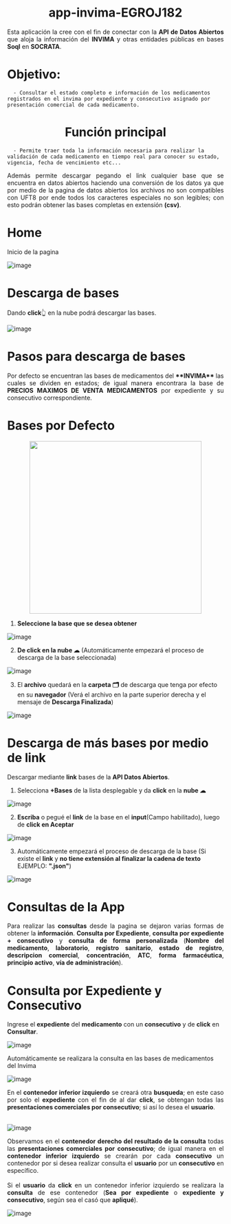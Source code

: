 <h1 align="center">
      app-invima-EGROJ182
</h1>
<div align="justify">
Esta aplicación la cree con el fin de conectar con la <strong>API de Datos Abiertos</strong> que aloja la información del <strong>INVIMA</strong> y otras entidades públicas en bases <strong>Soql</strong> en <strong>SOCRATA</strong>.
</div>

# Objetivo:


      - Consultar el estado completo e información de los medicamentos registrados en el invima por expediente y consecutivo asignado por presentación comercial de cada medicamento.


<h1 align="center">
Función principal
</h1>

      - Permite traer toda la información necesaria para realizar la validación de cada medicamento en tiempo real para conocer su estado, vigencia, fecha de vencimiento etc...


<div align="justify">
Además permite descargar pegando el link cualquier base que se encuentra en datos abiertos haciendo una conversión de los datos ya que por medio de la pagina de datos abiertos los archivos no son compatibles con UFT8 por ende todos los caracteres especiales no son legibles; con esto podrán obtener las bases completas en extensión <strong>(csv)</strong>.
</div>

# Home
Inicio de la pagina

![image](https://github.com/EGROJ182/app-invima-EGROJ182/assets/109677233/eeaea35b-b40f-469b-81ba-bb18176f83da)

# Descarga de bases
Dando **click**👆 en la nube podrá descargar las bases.

![image](https://github.com/EGROJ182/app-invima-EGROJ182/assets/109677233/7fae180d-6057-4d28-8d39-b12481a884e1)

# Pasos para descarga de bases

<div align="justify">
Por defecto se encuentran las bases de medicamentos del <strong>**INVIMA**</strong> las cuales se dividen en estados; de igual manera encontrara la base de <strong>PRECIOS MAXIMOS DE VENTA MEDICAMENTOS</strong> por expediente y su consecutivo correspondiente.
</div>

# **Bases por Defecto**

<div align="center">
<img align='center' src="https://lh3.googleusercontent.com/pw/ABLVV85MwmccWRIACPhRGIMYhkTtKvAunJGzvG7Hy3cps4KydngiHNXynzl3gjXFgTCKniu-7zjwFMAKg-GF2zMqUoPJJLAyPUgEO7K8AlC0qC28Ryr48dwNSCgGEhmEnE5PNN9gKiTvaUvKHn9UGV98HNmhMA=w412-h232-s-no-gm?authuser=1" width="400">
</div>

1. **Seleccione la base que se desea obtener**

![image](https://github.com/EGROJ182/app-invima-EGROJ182/assets/109677233/779f0442-1ccc-47e7-93dd-a4efdb6195cf)

2. **De click en la nube ☁** (Automáticamente empezará el proceso de descarga de la base seleccionada)

![image](https://github.com/EGROJ182/app-invima-EGROJ182/assets/109677233/4e32378f-7a5b-4bfc-be9e-1b82ada768c6)

3. El **archivo** quedará en la **carpeta 🗂** de descarga que tenga por efecto en su **navegador** (Verá el archivo en la parte superior derecha y el mensaje de **Descarga Finalizada**)

![image](https://github.com/EGROJ182/app-invima-EGROJ182/assets/109677233/7fb95ab7-2191-444b-a214-874c22ea3560)

# Descarga de más bases por medio de link
Descargar mediante **link** bases de la **API Datos Abiertos**.

1. Selecciona **+Bases** de la lista desplegable y da **click** en la **nube ☁**

![image](https://github.com/EGROJ182/app-invima-EGROJ182/assets/109677233/12a027f7-d1cb-428f-95ec-b7ca05485bab)

2. **Escriba** o pegué el **link** de la base en el **input**(Campo habilitado), luego de **click en Aceptar**

![image](https://github.com/EGROJ182/app-invima-EGROJ182/assets/109677233/54f766b6-de3d-4d60-a569-765c27744204)

3. Automáticamente empezará el proceso de descarga de la base (Si existe el **link** y **no tiene extensión al finalizar la cadena de texto** EJEMPLO: **".json"**)

![image](https://github.com/EGROJ182/app-invima-EGROJ182/assets/109677233/4e2393ed-e0b5-4bd0-b424-877959ff3adb)

# Consultas de la App

<div align="justify">
Para realizar las <b>consultas</b> desde la pagina se dejaron varias formas de obtener la <b>información</b>. <b>Consulta por Expediente</b>, <b>consulta por expediente + consecutivo</b> y <b>consulta de forma personalizada</b> (<b>Nombre del medicamento</b>, <b>laboratorio</b>, <b>registro sanitario</b>, <b>estado de registro</b>, <b>descripcion comercial</b>, <b>concentración</b>, <b>ATC</b>, <b>forma farmacéutica</b>, <b>principio activo</b>, <b>vía de administración</b>).
</div>

# Consulta por Expediente y Consecutivo
Ingrese el **expediente** del **medicamento** con un **consecutivo** y de **click** en **Consultar**.

![image](https://github.com/EGROJ182/app-invima-EGROJ182/assets/109677233/0704d338-d63f-4946-9c8c-728e3c3942a1)

Automáticamente se realizara la consulta en las bases de medicamentos del Invima

![image](https://github.com/EGROJ182/app-invima-EGROJ182/assets/109677233/f86e0f5f-fe99-4489-949e-2e53dadac175)

<div align="justify">
En el <b>contenedor inferior izquierdo</b> se creará otra <b>busqueda</b>; en este caso por solo el <b>expediente</b> con el fin de al dar <b>click</b>, se obtengan todas las <b>presentaciones comerciales por consecutivo</b>; si así lo desea el <b>usuario</b>.
</div>

<br>

![image](https://github.com/EGROJ182/app-invima-EGROJ182/assets/109677233/81fe88f3-4093-4c7c-934e-912e597e3cf0)

<div align="justify">
Observamos en el <b>contenedor derecho del resultado de la consulta</b> todas las <b>presentaciones comerciales por consecutivo</b>; de igual manera en el <b>contenedor inferior izquierdo</b> se crearán por cada <b>consecutivo</b> un contenedor por si desea realizar consulta el <b>usuario</b> por un <b>consecutivo</b> en específico.
</div>

<br>

<div align="justify">
Si el <b>usuario</b> da <b>click</b> en un contenedor inferior izquierdo se realizara la <b>consulta</b> de ese contenedor (<b>Sea por expediente</b> o <b>expediente y consecutivo</b>, según sea el casó que <b>apliqué</b>).<br>
</div>

![image](https://github.com/EGROJ182/app-invima-EGROJ182/assets/109677233/9735e191-b793-4b9f-9e3c-092ea2895858)
